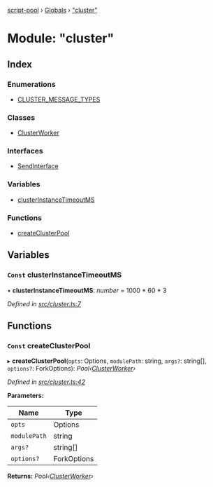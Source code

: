 [script-pool](../README.md) › [Globals](../globals.md) › ["cluster"](_cluster_.md)

# Module: "cluster"

## Index

### Enumerations

* [CLUSTER_MESSAGE_TYPES](../enums/_cluster_.cluster_message_types.md)

### Classes

* [ClusterWorker](../classes/_cluster_.clusterworker.md)

### Interfaces

* [SendInterface](../interfaces/_cluster_.sendinterface.md)

### Variables

* [clusterInstanceTimeoutMS](_cluster_.md#const-clusterinstancetimeoutms)

### Functions

* [createClusterPool](_cluster_.md#const-createclusterpool)

## Variables

### `Const` clusterInstanceTimeoutMS

• **clusterInstanceTimeoutMS**: *number* = 1000 * 60 * 3

*Defined in [src/cluster.ts:7](https://github.com/claukers/script-pool/blob/4ec84bc/src/cluster.ts#L7)*

## Functions

### `Const` createClusterPool

▸ **createClusterPool**(`opts`: Options, `modulePath`: string, `args?`: string[], `options?`: ForkOptions): *Pool‹[ClusterWorker](../classes/_cluster_.clusterworker.md)›*

*Defined in [src/cluster.ts:42](https://github.com/claukers/script-pool/blob/4ec84bc/src/cluster.ts#L42)*

**Parameters:**

Name | Type |
------ | ------ |
`opts` | Options |
`modulePath` | string |
`args?` | string[] |
`options?` | ForkOptions |

**Returns:** *Pool‹[ClusterWorker](../classes/_cluster_.clusterworker.md)›*
